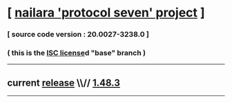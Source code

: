 
# [ [nailara 'protocol seven' project](http://src.nailara.net/) ]

### [ source code version : 20.0027-3238.0 ]

### ( this is the [ISC license](license)d "base" branch )
---
## current [release](https://github.com/anotherlink/nailara/releases) \\\\// [1.48.3](https://github.com/anotherlink/nailara/releases/tag/1.48.3)
---

